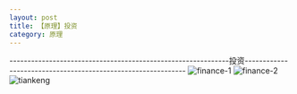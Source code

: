 ```yaml
---
layout: post
title: 【原理】投资
category: 原理
---
```


-------------------------------------------------------------投资-------------------------------------------------------------
![finance-1](http://r74vtd8b0.hd-bkt.clouddn.com/img/finance-1.png)
![finance-2](http://r74vtd8b0.hd-bkt.clouddn.com/img/finance-2.png)
![tiankeng](http://r74vtd8b0.hd-bkt.clouddn.com/img/tiankeng.png)



  




